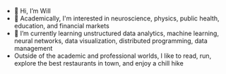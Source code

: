 - 👋 Hi, I’m Will
- 👀 Academically, I'm interested in neuroscience, physics, public health, education, and financial markets
- 🌱 I’m currently learning unstructured data analytics, machine learning, neural networks, data visualization, distributed programming, data management
- Outside of the academic and professional worlds, I like to read, run, explore the best restaurants in town, and enjoy a chill hike

<!---
williampdang/williampdang is a ✨ special ✨ repository because its `README.md` (this file) appears on your GitHub profile.
You can click the Preview link to take a look at your changes.
--->
